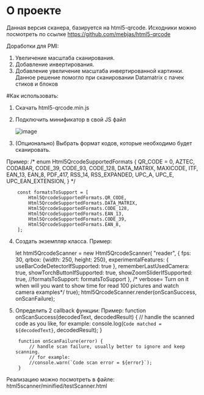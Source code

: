 # О проекте
Данная версия сканера, базируется на html5-qrcode. Исходники можно посмотреть по ссылке https://github.com/mebjas/html5-qrcode

Доработки для PMI: 
  1. Увеличение масштаба сканирования.
  2. Добавление инвертирования.
  3. Добавление увеличение масштаба инвертированной картинки.
Данное решение помогло при сканировании Datamatrix с пачек стиков и блоков

#Как использовать: 
1. Скачать html5-qrcode.min.js
2. Подключить минификатор в свой JS файл

   ![image](https://github.com/MaximSolomahin/html5scanner/assets/80065451/2ab06cdb-21cf-4ae2-9ca3-1a75719f931e)
   
3.  (Опционально) Выбрать формат кодов, которые необходимо будет сканировать.

Пример:
    /*
       enum Html5QrcodeSupportedFormats {
          QR_CODE = 0,
          AZTEC,
          CODABAR,
          CODE_39,
          CODE_93,
          CODE_128,
          DATA_MATRIX,
          MAXICODE,
          ITF,
          EAN_13,
          EAN_8,
          PDF_417,
          RSS_14,
          RSS_EXPANDED,
          UPC_A,
          UPC_E,
          UPC_EAN_EXTENSION,
        }
    */
    
    	const formatsToSupport = [
    		Html5QrcodeSupportedFormats.QR_CODE,
    		Html5QrcodeSupportedFormats.DATA_MATRIX,
    		Html5QrcodeSupportedFormats.CODE_128,
    		Html5QrcodeSupportedFormats.EAN_13,
    		Html5QrcodeSupportedFormats.CODE_39,
    		Html5QrcodeSupportedFormats.EAN_8,
    	];

4. Создать экземпляр класса. 
     Пример:

     let html5QrcodeScanner = new Html5QrcodeScanner(
    		"reader",
    		{
    			fps: 30,
    			qrbox: {width: 250, height: 250},
    			experimentalFeatures: {
    				useBarCodeDetectorIfSupported: true
    			},
    			rememberLastUsedCamera: true,
    			showTorchButtonIfSupported: true,
    			showZoomSliderIfSupported: true,
    			//formatsToSupport: formatsToSupport
    		},
    		/* verbose=  Turn on it when will you want to show time for read 100 pictures and watch camera examples*/ true);
    	html5QrcodeScanner.render(onScanSuccess, onScanFailure);

5. Определить 2 callback функции:
     Пример: 
      function onScanSuccess(decodedText, decodedResult) {
        // handle the scanned code as you like, for example:
        console.log(`Code matched = ${decodedText}`, decodedResult);
      }
    
    	function onScanFailure(error) {
    		// handle scan failure, usually better to ignore and keep scanning.
    		// for example:
    		//console.warn(`Code scan error = ${error}`);
    	}

 Реализацию можно посмотреть в файле: html5scanner/minified/testScanner.html

